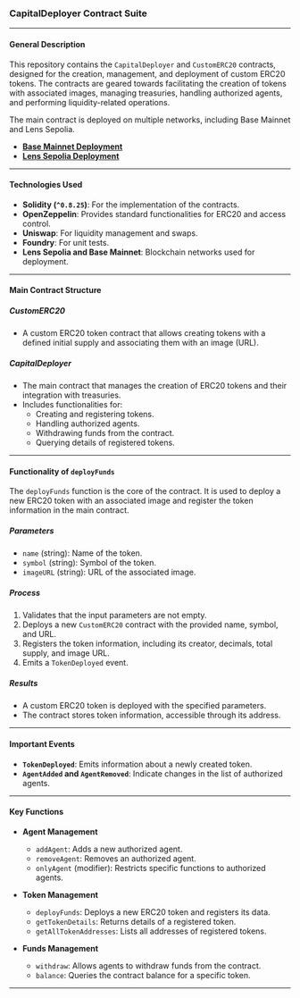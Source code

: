 ### CapitalDeployer Contract Suite

---

#### **General Description**

This repository contains the `CapitalDeployer` and `CustomERC20` contracts, designed for the creation, management, and deployment of custom ERC20 tokens. The contracts are geared towards facilitating the creation of tokens with associated images, managing treasuries, handling authorized agents, and performing liquidity-related operations. 

The main contract is deployed on multiple networks, including Base Mainnet and Lens Sepolia. 

- **[Base Mainnet Deployment](https://basescan.org/address/0xa660002086c4d720bE4F1Af27Fc423431b1cf46b#code)**  
- **[Lens Sepolia Deployment](https://block-explorer.testnet.lens.dev/address/0x873d5852894f68D6343d0E673EaE6486E317D246#write)**  

---

#### **Technologies Used**

- **Solidity (`^0.8.25`)**: For the implementation of the contracts.
- **OpenZeppelin**: Provides standard functionalities for ERC20 and access control.
- **Uniswap**: For liquidity management and swaps.
- **Foundry**: For unit tests.
- **Lens Sepolia and Base Mainnet**: Blockchain networks used for deployment.

---

#### **Main Contract Structure**

##### **CustomERC20**
- A custom ERC20 token contract that allows creating tokens with a defined initial supply and associating them with an image (URL).

##### **CapitalDeployer**
- The main contract that manages the creation of ERC20 tokens and their integration with treasuries.
- Includes functionalities for:
  - Creating and registering tokens.
  - Handling authorized agents.
  - Withdrawing funds from the contract.
  - Querying details of registered tokens.

---

#### **Functionality of `deployFunds`**

The `deployFunds` function is the core of the contract. It is used to deploy a new ERC20 token with an associated image and register the token information in the main contract.

##### **Parameters**
- `name` (string): Name of the token.
- `symbol` (string): Symbol of the token.
- `imageURL` (string): URL of the associated image.

##### **Process**
1. Validates that the input parameters are not empty.
2. Deploys a new `CustomERC20` contract with the provided name, symbol, and URL.
3. Registers the token information, including its creator, decimals, total supply, and image URL.
4. Emits a `TokenDeployed` event.

##### **Results**
- A custom ERC20 token is deployed with the specified parameters.
- The contract stores token information, accessible through its address.

---

#### **Important Events**

- **`TokenDeployed`**: Emits information about a newly created token.
- **`AgentAdded` and `AgentRemoved`**: Indicate changes in the list of authorized agents.

---

#### **Key Functions**

- **Agent Management**
  - `addAgent`: Adds a new authorized agent.
  - `removeAgent`: Removes an authorized agent.
  - `onlyAgent` (modifier): Restricts specific functions to authorized agents.

- **Token Management**
  - `deployFunds`: Deploys a new ERC20 token and registers its data.
  - `getTokenDetails`: Returns details of a registered token.
  - `getAllTokenAddresses`: Lists all addresses of registered tokens.

- **Funds Management**
  - `withdraw`: Allows agents to withdraw funds from the contract.
  - `balance`: Queries the contract balance for a specific token.

---
